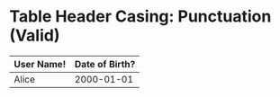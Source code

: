 # Table Header Casing: Punctuation (Valid)

| User Name! | Date of Birth? |
| ---------- | -------------- |
| Alice      | 2000-01-01     |
